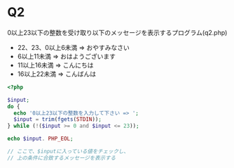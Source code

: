 # Q2
0以上23以下の整数を受け取り以下のメッセージを表示するプログラム(q2.php)

- 22、23、0以上6未満 => おやすみなさい
- 6以上11未満 => おはようございます
- 11以上16未満 => こんにちは
- 16以上22未満 => こんばんは

``` php
<?php

$input;
do {
  echo '0以上23以下の整数を入力して下さい => ';
  $input = trim(fgets(STDIN));
} while (!($input >= 0 and $input <= 23));

echo $input. PHP_EOL;

// ここで、$inputに入っている値をチェックし、
// 上の条件に合致するメッセージを表示する

```